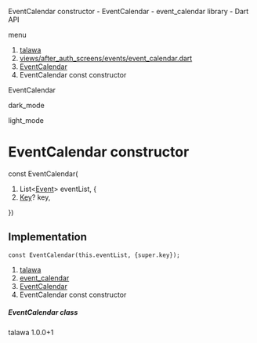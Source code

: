 




EventCalendar constructor - EventCalendar - event\_calendar library - Dart API







menu

1. [talawa](../../index.html)
2. [views/after\_auth\_screens/events/event\_calendar.dart](../../views_after_auth_screens_events_event_calendar/views_after_auth_screens_events_event_calendar-library.html)
3. [EventCalendar](../../views_after_auth_screens_events_event_calendar/EventCalendar-class.html)
4. EventCalendar const constructor

EventCalendar


dark\_mode

light\_mode




# EventCalendar constructor


const
EventCalendar(

1. List<[Event](../../models_events_event_model/Event-class.html)> eventList, {
2. [Key](https://api.flutter.dev/flutter/foundation/Key-class.html)? key,

})

## Implementation

```
const EventCalendar(this.eventList, {super.key});
```

 


1. [talawa](../../index.html)
2. [event\_calendar](../../views_after_auth_screens_events_event_calendar/views_after_auth_screens_events_event_calendar-library.html)
3. [EventCalendar](../../views_after_auth_screens_events_event_calendar/EventCalendar-class.html)
4. EventCalendar const constructor

##### EventCalendar class





talawa
1.0.0+1






